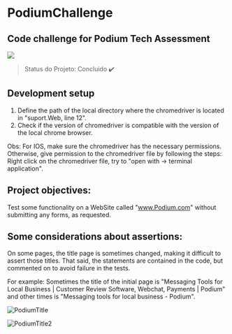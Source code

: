 # PodiumChallenge

## Code challenge for Podium Tech Assessment 

<img src="https://img.shields.io/static/v1?label=Java&message=Selenium&color=blue&style=for-the-badge&logo=java"/>

> Status do Projeto: Concluido :heavy_check_mark:

## Development setup

1) Define the path of the local directory where the chromedriver is located in "suport.Web, line 12". 
2) Check if the version of chromedriver is compatible with the version of the local chrome browser.

Obs: For IOS, make sure the chromedriver has the necessary permissions. Otherwise, give permission to the chromedriver file by following the steps: 
Right click on the chromedriver file, try to "open with -> terminal application".

## Project objectives:

Test some functionality on a WebSite called "www.Podium.com" without submitting any forms, as requested.


## Some considerations about assertions:

On some pages, the title page is sometimes changed, making it difficult to assert those titles.
That said, the statements are contained in the code, but commented on to avoid failure in the tests.

For example: 
Sometimes the title of the initial page is "Messaging Tools for Local Business | Customer Review Software, Webchat, Payments | Podium" and other times is "Messaging tools for local business - Podium".

![PodiumTitle](https://user-images.githubusercontent.com/56842956/110227127-cf891980-7ed3-11eb-88a4-e0aaf2452e06.png)

![PodiumTitle2](https://user-images.githubusercontent.com/56842956/110227132-d1eb7380-7ed3-11eb-9e43-56b2b92818b6.png)



